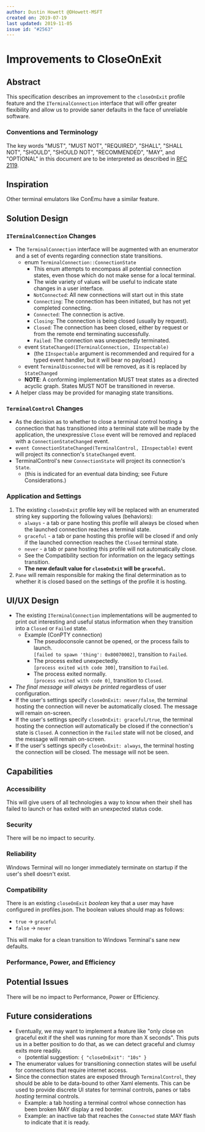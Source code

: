```yaml
---
author: Dustin Howett @DHowett-MSFT
created on: 2019-07-19
last updated: 2019-11-05
issue id: "#2563"
---
```


# Improvements to CloseOnExit

## Abstract

This specification describes an improvement to the `closeOnExit` profile feature and the `ITerminalConnection` interface that will offer greater flexibility and allow us to provide saner defaults in the face of unreliable software.

### Conventions and Terminology

The key words "MUST", "MUST NOT", "REQUIRED", "SHALL", "SHALL NOT", "SHOULD", "SHOULD NOT", "RECOMMENDED",  "MAY", and "OPTIONAL" in this document are to be interpreted as described in [RFC 2119](https://tools.ietf.org/html/rfc2119).

## Inspiration

Other terminal emulators like ConEmu have a similar feature.

## Solution Design

### `ITerminalConnection` Changes

* The `TerminalConnection` interface will be augmented with an enumerator and a set of events regarding connection state transitions.
    * enum `TerminalConnection::ConnectionState`
        * This enum attempts to encompass all potential connection states, even those which do not make sense for a local terminal.
        * The wide variety of values will be useful to indicate state changes in a user interface.
        * `NotConnected`: All new connections will start out in this state
        * `Connecting`: The connection has been initiated, but has not yet completed connecting.
        * `Connected`: The connection is active.
        * `Closing`: The connection is being closed (usually by request).
        * `Closed`: The connection has been closed, either by request or from the remote end terminating successfully.
        * `Failed`: The connection was unexpectedly terminated.
    * event `StateChanged(ITerminalConnection, IInspectable)`
        * (the `IInspectable` argument is recommended and required for a typed event handler, but it will bear no payload.)
    * event `TerminalDisconnected` will be removed, as it is replaced by `StateChanged`
    * **NOTE**: A conforming implementation MUST treat states as a directed acyclic graph. States MUST NOT be transitioned in reverse.
* A helper class may be provided for managing state transitions.

### `TerminalControl` Changes

* As the decision as to whether to close a terminal control hosting a connection that has transitioned into a terminal state will be made by the application, the unexpressive `Close` event will be removed and replaced with a `ConnectionStateChanged` event.
* `event ConnectionStateChanged(TerminalControl, IInspectable)` event will project its connection's `StateChanged` event.
* TerminalControl's new `ConnectionState` will project its connection's `State`.
    * (this is indicated for an eventual data binding; see Future Considerations.)

### Application and Settings

1. The existing `closeOnExit` profile key will be replaced with an enumerated string key supporting the following values (behaviors):
    * `always` - a tab or pane hosting this profile will always be closed when the launched connection reaches a terminal state.
    * `graceful` - a tab or pane hosting this profile will be closed if and only if the launched connection reaches the `Closed` terminal state.
    * `never` - a tab or pane hosting this profile will not automatically close.
    * See the Compatibility section for information on the legacy settings transition. 
    * **The new default value for `closeOnExit` will be `graceful`.**
2. `Pane` will remain responsible for making the final determination as to whether it is closed based on the settings of the profile it is hosting.

## UI/UX Design

* The existing `ITerminalConnection` implementations will be augmented to print out interesting and useful status information when they transition into a `Closed` or `Failed` state.
    * Example (ConPTY connection)
        * The pseudoconsole cannot be opened, or the process fails to launch.<br>`[failed to spawn 'thing': 0x80070002]`, transition to `Failed`.
        * The process exited unexpectedly.<br>`[process exited with code 300]`, transition to `Failed`.
        * The process exited normally.<br>`[process exited with code 0]`, transition to `Closed`.
* _The final message will always be printed_ regardless of user configuration.
* If the user's settings specify `closeOnExit: never/false`, the terminal hosting the connection will never be automatically closed. The message will remain on-screen.
* If the user's settings specify `closeOnExit: graceful/true`, the terminal hosting the connection _will_ automatically be closed if the connection's state is `Closed`. A connection in the `Failed` state will not be closed, and the message will remain on-screen.
* If the user's settings specify `closeOnExit: always`, the terminal hosting the connection will be closed. The message will not be seen.

## Capabilities

### Accessibility

This will give users of all technologies a way to know when their shell has failed to launch or has exited with an unexpected status code.

### Security

There will be no impact to security.

### Reliability

Windows Terminal will no longer immediately terminate on startup if the user's shell doesn't exist.

### Compatibility

There is an existing `closeOnExit` _boolean_ key that a user may have configured in profiles.json. The boolean values should map as follows:

* `true` -> `graceful`
* `false` -> `never`

This will make for a clean transition to Windows Terminal's sane new defaults.

### Performance, Power, and Efficiency

## Potential Issues

There will be no impact to Performance, Power or Efficiency.

## Future considerations

* Eventually, we may want to implement a feature like "only close on graceful exit if the shell was running for more than X seconds". This puts us in a better position to do that, as we can detect graceful and clumsy exits more readily.
    * (potential suggestion: `{ "closeOnExit": "10s" }`
* The enumerator values for transitioning connection states will be useful for connections that require internet access.
* Since the connection states are exposed through `TerminalControl`, they should be able to be data-bound to other Xaml elements. This can be used to provide discrete UI states for terminal controls, panes or tabs _hosting_ terminal controls.
    * Example: a tab hosting a terminal control whose connection has been broken MAY display a red border.
    * Example: an inactive tab that reaches the `Connected` state MAY flash to indicate that it is ready.
